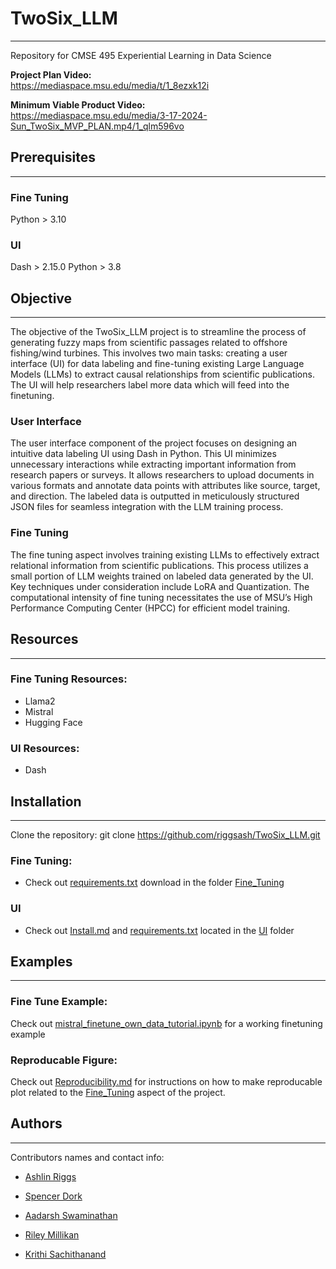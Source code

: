 # TwoSix_LLM  
____

Repository for CMSE 495 Experiential Learning in Data Science

**Project Plan Video:**  
https://mediaspace.msu.edu/media/t/1_8ezxk12i  


**Minimum Viable Product Video:**  
https://mediaspace.msu.edu/media/3-17-2024-Sun_TwoSix_MVP_PLAN.mp4/1_qlm596vo 


## Prerequisites
____
### Fine Tuning
Python > 3.10


### UI
Dash > 2.15.0
Python > 3.8

## Objective
____

The objective of the TwoSix_LLM project is to streamline the process of generating fuzzy maps from scientific passages related to offshore fishing/wind turbines. This involves two main tasks: creating a user interface (UI) for data labeling and fine-tuning existing Large Language Models (LLMs) to extract causal relationships from scientific publications. The UI will help researchers label more data which will feed into the finetuning.

### User Interface

The user interface component of the project focuses on designing an intuitive data labeling UI using Dash in Python. This UI minimizes unnecessary interactions while extracting important information from research papers or surveys. It allows researchers to upload documents in various formats and annotate data points with attributes like source, target, and direction. The labeled data is outputted in meticulously structured JSON files for seamless integration with the LLM training process.

### Fine Tuning

The fine tuning aspect involves training existing LLMs to effectively extract relational information from scientific publications. This process utilizes a small portion of LLM weights trained on labeled data generated by the UI. Key techniques under consideration include LoRA and Quantization. The computational intensity of fine tuning necessitates the use of MSU’s High Performance Computing Center (HPCC) for efficient model training. 


## Resources
____

### Fine Tuning Resources:
- Llama2
- Mistral
- Hugging Face

### UI Resources:
- Dash
  

## Installation
____

Clone the repository: git clone https://github.com/riggsash/TwoSix_LLM.git

### Fine Tuning:
- Check out [requirements.txt](https://github.com/riggsash/TwoSix_LLM/blob/main/Fine_Tuning/requirements.txt) download in the folder [Fine_Tuning](https://github.com/riggsash/TwoSix_LLM/tree/main/Fine_Tuning)

### UI
- Check out [Install.md](https://github.com/riggsash/TwoSix_LLM/blob/main/UI/INSTALL.md) and [requirements.txt](https://github.com/riggsash/TwoSix_LLM/blob/main/UI/requirements.txt) located in the [UI](https://github.com/riggsash/TwoSix_LLM/tree/main/UI) folder


## Examples
____

### Fine Tune Example:
Check out [mistral_finetune_own_data_tutorial.ipynb](https://github.com/riggsash/TwoSix_LLM/blob/main/Fine_Tuning/mistral_finetune_own_data_tutorial.ipynb) for a working finetuning example


### Reproducable Figure:
Check out [Reproducibility.md](https://github.com/riggsash/TwoSix_LLM/blob/main/Fine_Tuning/Reproducibility.md) for instructions on how to make reproducable plot related to the [Fine_Tuning](https://github.com/riggsash/TwoSix_LLM/tree/main/Fine_Tuning) aspect of the project.


## Authors
____
Contributors names and contact info:

* [Ashlin Riggs](https://github.com/riggsash)

* [Spencer Dork](https://github.com/sdork)

* [Aadarsh Swaminathan](https://github.com/swamina9)

* [Riley Millikan](https://github.com/MRMillikan)

* [Krithi Sachithanand](https://github.com/krithi100)
